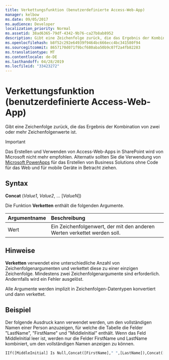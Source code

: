 ```yaml
---
title: Verkettungsfunktion (benutzerdefinierte Access-Web-App)
manager: kelbow
ms.date: 09/05/2017
ms.audience: Developer
localization_priority: Normal
ms.assetid: 38ad6365-79df-4342-9b76-ca27b8ab8952
description: Gibt eine Zeichenfolge zurück, die das Ergebnis der Kombination von zwei oder mehr Zeichenfolgenwerte ist.
ms.openlocfilehash: b8f52c292e64939f9464bc666ecc4bc341580f94
ms.sourcegitcommit: 8657170d071f9bcf680aba50b9c07f2a4fb82283
ms.translationtype: MT
ms.contentlocale: de-DE
ms.lasthandoff: 04/28/2019
ms.locfileid: "33423272"
---
```

# <a name="concat-function-access-custom-web-app"></a>Verkettungsfunktion (benutzerdefinierte Access-Web-App)

Gibt eine Zeichenfolge zurück, die das Ergebnis der Kombination von zwei oder mehr Zeichenfolgenwerte ist.
  
> [!IMPORTANT]
> Das Erstellen und Verwenden von Access-Web-Apps in SharePoint wird von Microsoft nicht mehr empfohlen. Alternativ sollten Sie die Verwendung von [Microsoft PowerApps](https://powerapps.microsoft.com/en-us/) für das Erstellen von Business Solutions ohne Code für das Web und für mobile Geräte in Betracht ziehen. 
  
## <a name="syntax"></a>Syntax

**Concat** (*Value1*, *Value2*, ... [*ValueN*]) 
  
Die Funktion **Verketten** enthält die folgenden Argumente. 
  
|**Argumentname**|**Beschreibung**|
|:-----|:-----|
|Wert  <br/> |Ein Zeichenfolgenwert, der mit den anderen Werten verkettet werden soll.  <br/> |
   
## <a name="remarks"></a>Hinweise

**Verketten** verwendet eine unterschiedliche Anzahl von Zeichenfolgenargumenten und verkettet diese zu einer einzigen Zeichenfolge. Mindestens zwei Zeichenfolgenargumente sind erforderlich. Andernfalls wird ein Fehler ausgelöst. 
  
Alle Argumente werden implizit in Zeichenfolgen-Datentypen konvertiert und dann verkettet.
  
## <a name="example"></a>Beispiel

Der folgende Ausdruck kann verwendet werden, um den vollständigen Namen einer Person anzuzeigen, für welche die Tabelle die Felder "LastName", "FirstName" und "MiddleInitial" enthält. Wenn das Feld MiddleInitial leer ist, werden nur die Felder FirstName und LastName kombiniert, um den vollständigen Namen anzeigen zu können.
  
```vb
IIf([MiddleInitial] Is Null,Concat([FirstName]," ",[LastName]),Concat([FirstName]," ",[MiddleInitial]," ",[LastName]))
```


